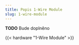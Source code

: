 ```yaml
---
title: Popis 1-Wire Module
slug: 1-wire-module
---
```


**TODO** Bude doplněno

{{< hardware "1-Wire Module" >}}
